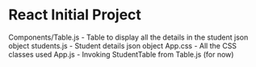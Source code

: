 # React Initial Project

Components/Table.js - Table to display all the details in the student json object
students.js - Student details json object
App.css - All the CSS classes used
App.js - Invoking StudentTable from Table.js (for now)